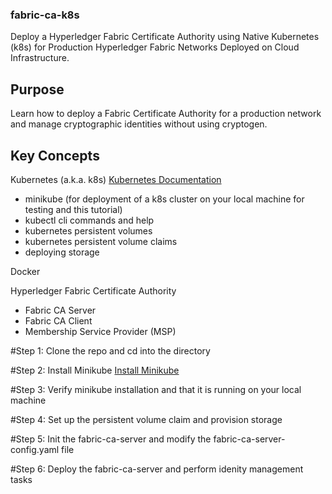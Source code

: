 ### fabric-ca-k8s
Deploy a Hyperledger Fabric Certificate Authority using Native Kubernetes (k8s) for Production Hyperledger Fabric Networks Deployed on Cloud Infrastructure.

## Purpose
Learn how to deploy a Fabric Certificate Authority for a production network and manage cryptographic identities without using cryptogen.

## Key Concepts
Kubernetes (a.k.a. k8s) [Kubernetes Documentation](https://kubernetes.io/)
- minikube (for deployment of a k8s cluster on your local machine for testing and this tutorial) 
- kubectl cli commands and help
- kubernetes persistent volumes
- kubernetes persistent volume claims
- deploying storage

Docker

Hyperledger Fabric Certificate Authority
 - Fabric CA Server
 - Fabric CA Client
 - Membership Service Provider (MSP)

#Step 1: Clone the repo and cd into the directory

#Step 2: Install Minikube [Install Minikube](https://kubernetes.io/docs/setup/learning-environment/minikube/)

#Step 3: Verify minikube installation and that it is running on your local machine

#Step 4: Set up the persistent volume claim and provision storage

#Step 5: Init the fabric-ca-server and modify the fabric-ca-server-config.yaml file 

#Step 6: Deploy the fabric-ca-server and perform idenity management tasks